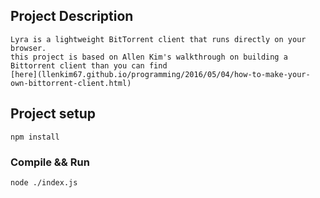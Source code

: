 ## Project Description
```
Lyra is a lightweight BitTorrent client that runs directly on your browser.
this project is based on Allen Kim's walkthrough on building a Bittorrent client than you can find  
[here](llenkim67.github.io/programming/2016/05/04/how-to-make-your-own-bittorrent-client.html)

```


## Project setup
```
npm install
```


### Compile && Run
```
node ./index.js
```